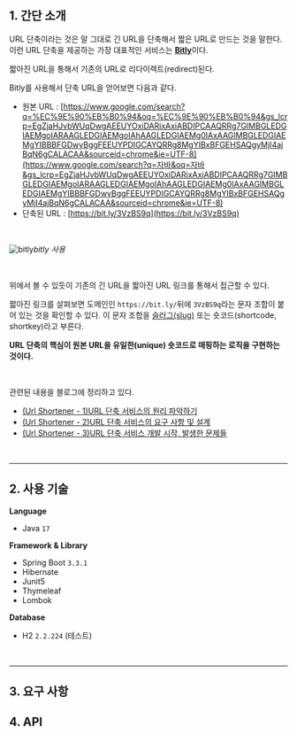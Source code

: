 ## 1. 간단 소개

URL 단축이라는 것은 말 그대로 긴 URL을 단축해서 짧은 URL로 만드는 것을 말한다. 이런 URL 단축을 제공하는 가장 대표적인 서비스는 [**Bitly**](https://bitly.com/pages/products/url-shortener)이다.

짧아진 URL을 통해서 기존의 URL로 리다이렉트(redirect)된다.

Bitly를 사용해서 단축 URL을 얻어보면 다음과 같다.

- 원본 URL : [https://www.google.com/search?q=%EC%9E%90%EB%B0%94&oq=%EC%9E%90%EB%B0%94&gs_lcrp=EgZjaHJvbWUqDwgAEEUYOxiDARixAxiABDIPCAAQRRg7GIMBGLEDGIAEMgoIARAAGLEDGIAEMgoIAhAAGLEDGIAEMg0IAxAAGIMBGLEDGIAEMgYIBBBFGDwyBggFEEUYPDIGCAYQRRg8MgYIBxBFGEHSAQgyMjI4ajBqN6gCALACAA&sourceid=chrome&ie=UTF-8](https://www.google.com/search?q=자바&oq=자바&gs_lcrp=EgZjaHJvbWUqDwgAEEUYOxiDARixAxiABDIPCAAQRRg7GIMBGLEDGIAEMgoIARAAGLEDGIAEMgoIAhAAGLEDGIAEMg0IAxAAGIMBGLEDGIAEMgYIBBBFGDwyBggFEEUYPDIGCAYQRRg8MgYIBxBFGEHSAQgyMjI4ajBqN6gCALACAA&sourceid=chrome&ie=UTF-8)
- 단축된 URL : [https://bit.ly/3VzBS9q](https://bit.ly/3VzBS9q)

<br>

![bitly](https://seungki1011.github.io/post_images/2024-06-19-url-shortener-project-1/bitly.png)_bitly 사용_

<br>

위에서 볼 수 있듯이 기존의 긴 URL을 짧아진 URL 링크를 통해서 접근할 수 있다.

짧아진 링크를 살펴보면 도메인인 `https://bit.ly/`뒤에 `3VzBS9q`라는 문자 조합이 붙어 있는 것을 확인할 수 있다. 이 문자 조합을 [슬러그(slug)](https://developer.mozilla.org/ko/docs/Glossary/Slug) 또는 숏코드(shortcode, shortkey)라고 부른다.

**URL 단축의 핵심이 원본 URL을 유일한(unique) 숏코드로 매핑하는 로직을 구현하는 것이다.**

<br>

관련된 내용을 블로그에 정리하고 있다.

* [(Url Shortener - 1)URL 단축 서비스의 원리 파악하기](https://seungki1011.github.io/posts/url-shortener-project-1/)
* [(Url Shortener - 2)URL 단축 서비스의 요구 사항 및 설계](https://seungki1011.github.io/posts/url-shortener-project-2/)
* [(Url Shortener - 3)URL 단축 서비스 개발 시작, 발생한 문제들](https://seungki1011.github.io/posts/url-shortener-project-3/)

<br>

---

## 2. 사용 기술

**Language**

- Java `17`



**Framework & Library**

- Spring Boot `3.3.1`
- Hibernate
- Junit5
- Thymeleaf
- Lombok



**Database**

- H2 `2.2.224` (테스트)

<br>

---

## 3. 요구 사항





## 4. API




